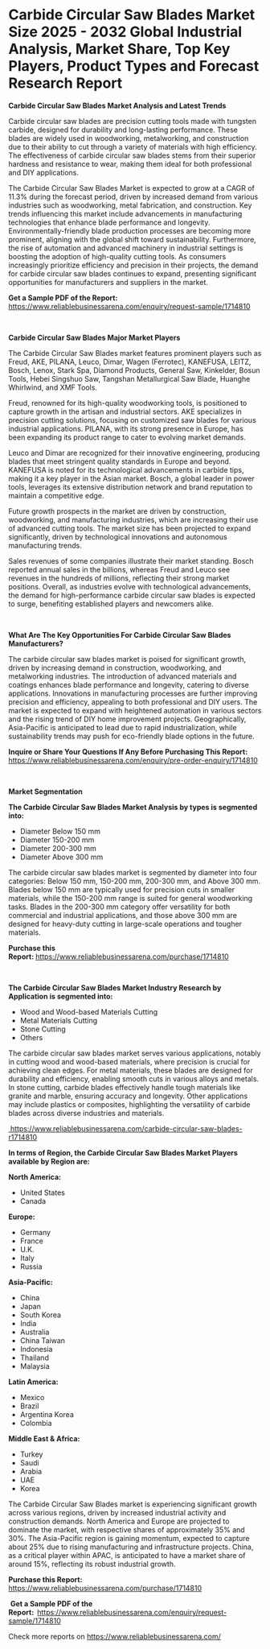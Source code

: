 <p><h1>Carbide Circular Saw Blades Market Size 2025 - 2032 Global Industrial Analysis, Market Share, Top Key Players, Product Types and Forecast Research Report</h1></p><p><strong>Carbide Circular Saw Blades Market Analysis and Latest Trends</strong></p>
<p><p>Carbide circular saw blades are precision cutting tools made with tungsten carbide, designed for durability and long-lasting performance. These blades are widely used in woodworking, metalworking, and construction due to their ability to cut through a variety of materials with high efficiency. The effectiveness of carbide circular saw blades stems from their superior hardness and resistance to wear, making them ideal for both professional and DIY applications.</p><p>The Carbide Circular Saw Blades Market is expected to grow at a CAGR of 11.3% during the forecast period, driven by increased demand from various industries such as woodworking, metal fabrication, and construction. Key trends influencing this market include advancements in manufacturing technologies that enhance blade performance and longevity. Environmentally-friendly blade production processes are becoming more prominent, aligning with the global shift toward sustainability. Furthermore, the rise of automation and advanced machinery in industrial settings is boosting the adoption of high-quality cutting tools. As consumers increasingly prioritize efficiency and precision in their projects, the demand for carbide circular saw blades continues to expand, presenting significant opportunities for manufacturers and suppliers in the market.</p></p>
<p><strong>Get a Sample PDF of the Report:&nbsp;</strong> <a href="https://www.reliablebusinessarena.com/enquiry/request-sample/1714810?utm_campaign=3138&utm_medium=2&utm_source=Github&utm_content=ia&utm_term=08042025&utm_id=carbide-circular-saw-blades">https://www.reliablebusinessarena.com/enquiry/request-sample/1714810</a></p>
<p>&nbsp;</p>
<p><strong>Carbide Circular Saw Blades Major Market Players</strong></p>
<p><p>The Carbide Circular Saw Blades market features prominent players such as Freud, AKE, PILANA, Leuco, Dimar, Wagen (Ferrotec), KANEFUSA, LEITZ, Bosch, Lenox, Stark Spa, Diamond Products, General Saw, Kinkelder, Bosun Tools, Hebei Singshuo Saw, Tangshan Metallurgical Saw Blade, Huanghe Whirlwind, and XMF Tools. </p><p>Freud, renowned for its high-quality woodworking tools, is positioned to capture growth in the artisan and industrial sectors. AKE specializes in precision cutting solutions, focusing on customized saw blades for various industrial applications. PILANA, with its strong presence in Europe, has been expanding its product range to cater to evolving market demands. </p><p>Leuco and Dimar are recognized for their innovative engineering, producing blades that meet stringent quality standards in Europe and beyond. KANEFUSA is noted for its technological advancements in carbide tips, making it a key player in the Asian market. Bosch, a global leader in power tools, leverages its extensive distribution network and brand reputation to maintain a competitive edge.</p><p>Future growth prospects in the market are driven by construction, woodworking, and manufacturing industries, which are increasing their use of advanced cutting tools. The market size has been projected to expand significantly, driven by technological innovations and autonomous manufacturing trends.</p><p>Sales revenues of some companies illustrate their market standing. Bosch reported annual sales in the billions, whereas Freud and Leuco see revenues in the hundreds of millions, reflecting their strong market positions. Overall, as industries evolve with technological advancements, the demand for high-performance carbide circular saw blades is expected to surge, benefiting established players and newcomers alike.</p></p>
<p>&nbsp;</p>
<p><strong>What Are The Key Opportunities For Carbide Circular Saw Blades Manufacturers?</strong></p>
<p><p>The carbide circular saw blades market is poised for significant growth, driven by increasing demand in construction, woodworking, and metalworking industries. The introduction of advanced materials and coatings enhances blade performance and longevity, catering to diverse applications. Innovations in manufacturing processes are further improving precision and efficiency, appealing to both professional and DIY users. The market is expected to expand with heightened automation in various sectors and the rising trend of DIY home improvement projects. Geographically, Asia-Pacific is anticipated to lead due to rapid industrialization, while sustainability trends may push for eco-friendly blade options in the future.</p></p>
<p><strong>Inquire or Share Your Questions If Any Before Purchasing This Report:</strong> <a href="https://www.reliablebusinessarena.com/enquiry/pre-order-enquiry/1714810?utm_campaign=3138&utm_medium=2&utm_source=Github&utm_content=ia&utm_term=08042025&utm_id=carbide-circular-saw-blades">https://www.reliablebusinessarena.com/enquiry/pre-order-enquiry/1714810</a></p>
<p>&nbsp;</p>
<p><strong>Market Segmentation</strong></p>
<p><strong>The Carbide Circular Saw Blades Market Analysis by types is segmented into:</strong></p>
<p><ul><li>Diameter Below 150 mm</li><li>Diameter 150-200 mm</li><li>Diameter 200-300 mm</li><li>Diameter Above 300 mm</li></ul></p>
<p><p>The carbide circular saw blades market is segmented by diameter into four categories: Below 150 mm, 150-200 mm, 200-300 mm, and Above 300 mm. Blades below 150 mm are typically used for precision cuts in smaller materials, while the 150-200 mm range is suited for general woodworking tasks. Blades in the 200-300 mm category offer versatility for both commercial and industrial applications, and those above 300 mm are designed for heavy-duty cutting in large-scale operations and tougher materials.</p></p>
<p><strong>Purchase this Report:&nbsp;</strong><a href="https://www.reliablebusinessarena.com/purchase/1714810?utm_campaign=3138&utm_medium=2&utm_source=Github&utm_content=ia&utm_term=08042025&utm_id=carbide-circular-saw-blades">https://www.reliablebusinessarena.com/purchase/1714810</a></p>
<p>&nbsp;</p>
<p><strong>The Carbide Circular Saw Blades Market Industry Research by Application is segmented into:</strong></p>
<p><ul><li>Wood and Wood-based Materials Cutting</li><li>Metal Materials Cutting</li><li>Stone Cutting</li><li>Others</li></ul></p>
<p><p>The carbide circular saw blades market serves various applications, notably in cutting wood and wood-based materials, where precision is crucial for achieving clean edges. For metal materials, these blades are designed for durability and efficiency, enabling smooth cuts in various alloys and metals. In stone cutting, carbide blades effectively handle tough materials like granite and marble, ensuring accuracy and longevity. Other applications may include plastics or composites, highlighting the versatility of carbide blades across diverse industries and materials.</p></p>
<p><a href="https://www.reliablebusinessarena.com/carbide-circular-saw-blades-r1714810?utm_campaign=3138&utm_medium=2&utm_source=Github&utm_content=ia&utm_term=08042025&utm_id=carbide-circular-saw-blades">&nbsp;https://www.reliablebusinessarena.com/carbide-circular-saw-blades-r1714810</a></p>
<p><strong>In terms of Region, the Carbide Circular Saw Blades Market Players available by Region are:</strong></p>
<p>
    <p> <strong> North America: </strong>
        <ul>
            <li>United States</li>
            <li>Canada</li>
        </ul>
        </p> 
    <p> <strong> Europe: </strong>
        <ul>
            <li>Germany</li>
            <li>France</li>
            <li>U.K.</li>
            <li>Italy</li>
            <li>Russia</li>
        </ul>
        </p> 
    <p> <strong> Asia-Pacific: </strong>
        <ul>
            <li>China</li>
            <li>Japan</li>
            <li>South Korea</li>
            <li>India</li>
            <li>Australia</li>
            <li>China Taiwan</li>
            <li>Indonesia</li>
            <li>Thailand</li>
            <li>Malaysia</li>
        </ul>
        </p> 
    <p> <strong> Latin America: </strong>
        <ul>
            <li>Mexico</li>
            <li>Brazil</li>
            <li>Argentina Korea</li>
            <li>Colombia</li>
        </ul>
        </p> 
    <p> <strong> Middle East & Africa: </strong>
        <ul>
            <li>Turkey</li>
            <li>Saudi</li>
            <li>Arabia</li>
            <li>UAE</li>
            <li>Korea</li>
        </ul>
    </p>
    </p>
<p><p>The Carbide Circular Saw Blades market is experiencing significant growth across various regions, driven by increased industrial activity and construction demands. North America and Europe are projected to dominate the market, with respective shares of approximately 35% and 30%. The Asia-Pacific region is gaining momentum, expected to capture about 25% due to rising manufacturing and infrastructure projects. China, as a critical player within APAC, is anticipated to have a market share of around 15%, reflecting its robust industrial growth.</p></p>
<p><strong>Purchase this Report: </strong><a href="https://www.reliablebusinessarena.com/purchase/1714810?utm_campaign=3138&utm_medium=2&utm_source=Github&utm_content=ia&utm_term=08042025&utm_id=carbide-circular-saw-blades">https://www.reliablebusinessarena.com/purchase/1714810</a></p>
<p>&nbsp;<strong>Get a Sample PDF of the Report:&nbsp;&nbsp;</strong><a href="https://www.reliablebusinessarena.com/enquiry/request-sample/1714810?utm_campaign=3138&utm_medium=2&utm_source=Github&utm_content=ia&utm_term=08042025&utm_id=carbide-circular-saw-blades">https://www.reliablebusinessarena.com/enquiry/request-sample/1714810</a></p>
<p><strong></strong></p>
<p>Check more reports on <a href="https://www.reliablebusinessarena.com/?utm_campaign=3138&utm_medium=2&utm_source=Github&utm_content=ia&utm_term=08042025&utm_id=carbide-circular-saw-blades">https://www.reliablebusinessarena.com/</a></p>
